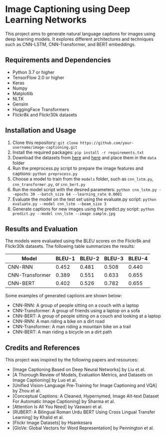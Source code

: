 # Image Captioning using Deep Learning Networks

This project aims to generate natural language captions for images using deep learning models. It explores different architectures and techniques such as CNN-LSTM, CNN-Transformer, and BERT embeddings.

## Requirements and Dependencies
- Python 3.7 or higher
- TensorFlow 2.0 or higher
- Keras
- Numpy
- Matplotlib
- NLTK
- Gensim
- HuggingFace Transformers
- Flickr8k and Flickr30k datasets

## Installation and Usage
1. Clone this repository: `git clone https://github.com/your-username/image-captioning.git`
2. Install the required packages: `pip install -r requirements.txt`
3. Download the datasets from [here](link) and [here](link) and place them in the `data` folder
4. Run the preprocess.py script to prepare the image features and captions: `python preprocess.py`
5. Choose a model to train from the `models` folder, such as `cnn_lstm.py`, `cnn_transformer.py`, or `cnn_bert.py`
6. Run the model script with the desired parameters: `python cnn_lstm.py --epochs 30 --batch_size 64 --learning_rate 0.0001`
7. Evaluate the model on the test set using the evaluate.py script: `python evaluate.py --model cnn_lstm --beam_size 3`
8. Generate captions for new images using the predict.py script: `python predict.py --model cnn_lstm --image sample.jpg`

## Results and Evaluation
The models were evaluated using the BLEU scores on the Flickr8k and Flickr30k datasets. The following table summarizes the results:

| Model           | BLEU-1 | BLEU-2 | BLEU-3 | BLEU-4 |
|-----------------|--------|--------|--------|--------|
| CNN-RNN         | 0.452  | 0.481  | 0.508  | 0.440  |
| CNN-Transformer | 0.389  | 0.551  | 0.633  | 0.655  |
| CNN-BERT        | 0.402  | 0.526  | 0.782  | 0.655  |

Some examples of generated captions are shown below:

- CNN-RNN: A group of people sitting on a couch with a laptop
- CNN-Transformer: A group of friends using a laptop on a sofa
- CNN-BERT: A group of people sitting on a couch and looking at a laptop
- CNN-RNN: A man riding a bike on a dirt road
- CNN-Transformer: A man riding a mountain bike on a trail
- CNN-BERT: A man riding a bicycle on a dirt path

## Credits and References
This project was inspired by the following papers and resources:
- [Image Captioning Based on Deep Neural Networks] by Liu et al.
- [A Thorough Review of Models, Evaluation Metrics, and Datasets on Image Captioning] by Luo et al.
- [Unified Vision-Language Pre-Training for Image Captioning and VQA] by Zhou et al.
- [Conceptual Captions: A Cleaned, Hypernymed, Image Alt-text Dataset For Automatic Image Captioning] by Sharma et al.
- [Attention Is All You Need] by Vaswani et al.
- [RUBERT: A Bilingual Roman Urdu BERT Using Cross Lingual Transfer Learning] by Khalid et al.
- [Flickr Image Datasets] by Hsankesara
- [GloVe: Global Vectors for Word Representation] by Pennington et al.
